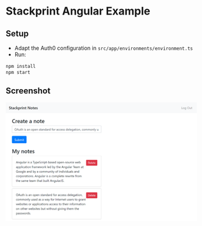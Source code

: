 # Stackprint Angular Example

## Setup

- Adapt the Auth0 configuration in `src/app/environments/environment.ts`
- Run:

```
npm install
npm start
```

## Screenshot

![Notes app interface](screenshots/notes.png)
